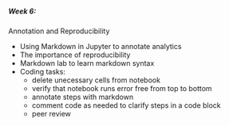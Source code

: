 ##### Week 6: 
Annotation and Reproducibility
- Using Markdown in Jupyter to annotate analytics 
- The importance of reproducibility
- Markdown lab to learn markdown syntax
- Coding tasks:  
    * delete unecessary cells from notebook
    * verify that notebook runs error free from top to bottom
    * annotate steps with markdown
    * comment code as needed to clarify steps in a code block
    * peer review
